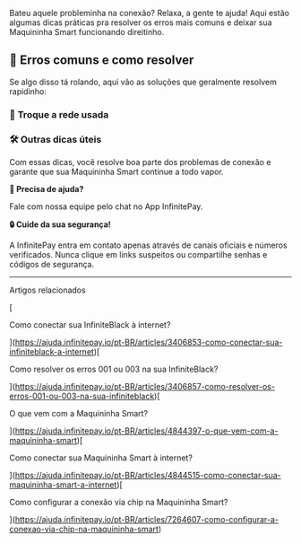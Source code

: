 Bateu aquele probleminha na conexão? Relaxa, a gente te ajuda! Aqui estão algumas dicas práticas pra resolver os erros mais comuns e deixar sua Maquininha Smart funcionando direitinho.

## 📢 **Erros comuns e como resolver**

Se algo disso tá rolando, aqui vão as soluções que geralmente resolvem rapidinho:

### 🔄 **Troque a rede usada**

### 🛠️ **Outras dicas úteis**

Com essas dicas, você resolve boa parte dos problemas de conexão e garante que sua Maquininha Smart continue a todo vapor.

**🔔 Precisa de ajuda?**

Fale com nossa equipe pelo chat no App InfinitePay.

**🔒 Cuide da sua segurança!**

A InfinitePay entra em contato apenas através de canais oficiais e números verificados. Nunca clique em links suspeitos ou compartilhe senhas e códigos de segurança.

___

Artigos relacionados

[

Como conectar sua InfiniteBlack à internet?

](https://ajuda.infinitepay.io/pt-BR/articles/3406853-como-conectar-sua-infiniteblack-a-internet)[

Como resolver os erros 001 ou 003 na sua InfiniteBlack?

](https://ajuda.infinitepay.io/pt-BR/articles/3406857-como-resolver-os-erros-001-ou-003-na-sua-infiniteblack)[

O que vem com a Maquininha Smart?

](https://ajuda.infinitepay.io/pt-BR/articles/4844397-o-que-vem-com-a-maquininha-smart)[

Como conectar sua Maquininha Smart à internet?

](https://ajuda.infinitepay.io/pt-BR/articles/4844515-como-conectar-sua-maquininha-smart-a-internet)[

Como configurar a conexão via chip na Maquininha Smart?

](https://ajuda.infinitepay.io/pt-BR/articles/7264607-como-configurar-a-conexao-via-chip-na-maquininha-smart)
